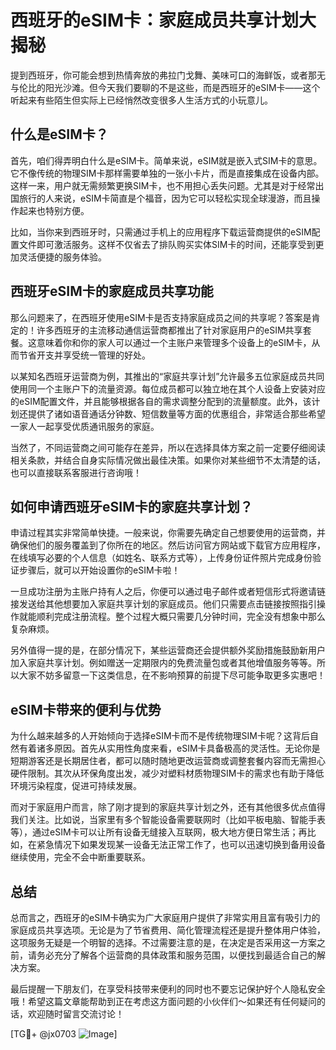 # 西班牙的eSIM卡：家庭成员共享计划大揭秘

提到西班牙，你可能会想到热情奔放的弗拉门戈舞、美味可口的海鲜饭，或者那无与伦比的阳光沙滩。但今天我们要聊的不是这些，而是西班牙的eSIM卡——这个听起来有些陌生但实际上已经悄然改变很多人生活方式的小玩意儿。

## 什么是eSIM卡？

首先，咱们得弄明白什么是eSIM卡。简单来说，eSIM就是嵌入式SIM卡的意思。它不像传统的物理SIM卡那样需要单独的一张小卡片，而是直接集成在设备内部。这样一来，用户就无需频繁更换SIM卡，也不用担心丢失问题。尤其是对于经常出国旅行的人来说，eSIM卡简直是个福音，因为它可以轻松实现全球漫游，而且操作起来也特别方便。

比如，当你来到西班牙时，只需通过手机上的应用程序下载运营商提供的eSIM配置文件即可激活服务。这样不仅省去了排队购买实体SIM卡的时间，还能享受到更加灵活便捷的服务体验。

## 西班牙eSIM卡的家庭成员共享功能

那么问题来了，在西班牙使用eSIM卡是否支持家庭成员之间的共享呢？答案是肯定的！许多西班牙的主流移动通信运营商都推出了针对家庭用户的eSIM共享套餐。这意味着你和你的家人可以通过一个主账户来管理多个设备上的eSIM卡，从而节省开支并享受统一管理的好处。

以某知名西班牙运营商为例，其推出的“家庭共享计划”允许最多五位家庭成员共同使用同一个主账户下的流量资源。每位成员都可以独立地在其个人设备上安装对应的eSIM配置文件，并且能够根据各自的需求调整分配到的流量额度。此外，该计划还提供了诸如语音通话分钟数、短信数量等方面的优惠组合，非常适合那些希望一家人一起享受优质通讯服务的家庭。

当然了，不同运营商之间可能存在差异，所以在选择具体方案之前一定要仔细阅读相关条款，并结合自身实际情况做出最佳决策。如果你对某些细节不太清楚的话，也可以直接联系客服进行咨询哦！

## 如何申请西班牙eSIM卡的家庭共享计划？

申请过程其实非常简单快捷。一般来说，你需要先确定自己想要使用的运营商，并确保他们的服务覆盖到了你所在的地区。然后访问官方网站或下载官方应用程序，在线填写必要的个人信息（如姓名、联系方式等），上传身份证件照片完成身份验证步骤后，就可以开始设置你的eSIM卡啦！

一旦成功注册为主账户持有人之后，你便可以通过电子邮件或者短信形式将邀请链接发送给其他想要加入家庭共享计划的家庭成员。他们只需要点击链接按照指引操作就能顺利完成注册流程。整个过程大概只需要几分钟时间，完全没有想象中那么复杂麻烦。

另外值得一提的是，在部分情况下，某些运营商还会提供额外奖励措施鼓励新用户加入家庭共享计划。例如赠送一定期限内的免费流量包或者其他增值服务等等。所以大家不妨多留意一下这类信息，在不影响预算的前提下尽可能争取更多实惠吧！

## eSIM卡带来的便利与优势

为什么越来越多的人开始倾向于选择eSIM卡而不是传统物理SIM卡呢？这背后自然有着诸多原因。首先从实用性角度来看，eSIM卡具备极高的灵活性。无论你是短期游客还是长期居住者，都可以随时随地更改运营商或调整套餐内容而无需担心硬件限制。其次从环保角度出发，减少对塑料材质物理SIM卡的需求也有助于降低环境污染程度，促进可持续发展。

而对于家庭用户而言，除了刚才提到的家庭共享计划之外，还有其他很多优点值得我们关注。比如说，当家里有多个智能设备需要联网时（比如平板电脑、智能手表等），通过eSIM卡可以让所有设备无缝接入互联网，极大地方便日常生活；再比如，在紧急情况下如果发现某一设备无法正常工作了，也可以迅速切换到备用设备继续使用，完全不会中断重要联系。

## 总结

总而言之，西班牙的eSIM卡确实为广大家庭用户提供了非常实用且富有吸引力的家庭成员共享选项。无论是为了节省费用、简化管理流程还是提升整体用户体验，这项服务无疑是一个明智的选择。不过需要注意的是，在决定是否采用这一方案之前，请务必充分了解各个运营商的具体政策和服务范围，以便找到最适合自己的解决方案。

最后提醒一下朋友们，在享受科技带来便利的同时也不要忘记保护好个人隐私安全哦！希望这篇文章能帮助到正在考虑这方面问题的小伙伴们～如果还有任何疑问的话，欢迎随时留言交流讨论！

[TG💪+ @jx0703 ![Image](https://github.com/user-attachments/assets/dbca1d08-cadb-493c-b0ec-ad6f7a83f270)]